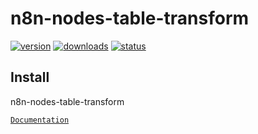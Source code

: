 # n8n-nodes-table-transform

[![version](https://img.shields.io/npm/v/n8n-nodes-table-transform.svg)](https://www.npmjs.org/package/n8n-nodes-table-transform)
[![downloads](https://img.shields.io/npm/dt/n8n-nodes-table-transform.svg)](https://www.npmjs.org/package/n8n-nodes-table-transform)
[![status](https://github.com/lublak/n8n-nodes-table-transform/actions/workflows/node.js.yml/badge.svg)](https://github.com/lublak/n8n-nodes-table-transform/actions/workflows/node.js.yml)

## Install

n8n-nodes-table-transform

[`Documentation`](https://docs.n8n.io/integrations/community-nodes/installation/)
